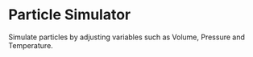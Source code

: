 # Particle Simulator
 Simulate particles by adjusting variables such as Volume, Pressure and Temperature.

